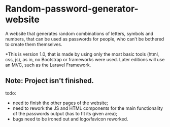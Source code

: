 # Random-password-generator-website
A website that generates random combinations of letters, symbols and numbers, that can be used as passwords for people, who can’t be bothered to create them themselves.

*This is version 1.0, that is made by using only the most basic tools (html, css, js), as in, no Bootstrap or frameworks were used. Later editions will use an MVC, such as the Laravel Framework.

## Note: Project isn't finished.

todo:
- need to finish the other pages of the website;
- need to rework the JS and HTML components for the main functionality of the passwords output (has to fit its given area);
- bugs need to be ironed out and logo/favicon reworked.
